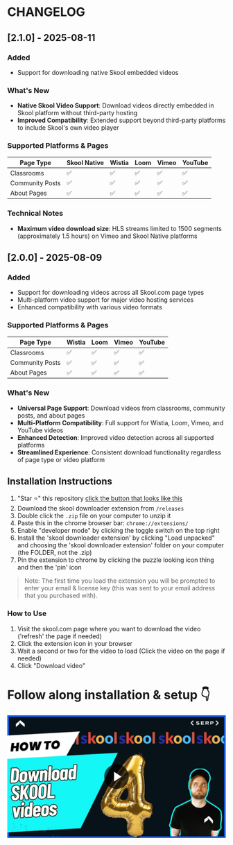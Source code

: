 # CHANGELOG

## [2.1.0] - 2025-08-11

### Added
- Support for downloading native Skool embedded videos

### What's New
- **Native Skool Video Support**: Download videos directly embedded in Skool platform without third-party hosting
- **Improved Compatibility**: Extended support beyond third-party platforms to include Skool's own video player

### Supported Platforms & Pages

| Page Type | Skool Native | Wistia | Loom | Vimeo | YouTube |
|-----------|--------------|--------|------|-------|---------|
| Classrooms | ✅ | ✅ | ✅ | ✅ | ✅ |
| Community Posts | ✅ | ✅ | ✅ | ✅ | ✅ |
| About Pages | ✅ | ✅ | ✅ | ✅ | ✅ |

### Technical Notes
- **Maximum video download size**: HLS streams limited to 1500 segments (approximately 1.5 hours) on Vimeo and Skool Native platforms

## [2.0.0] - 2025-08-09

### Added
- Support for downloading videos across all Skool.com page types
- Multi-platform video support for major video hosting services
- Enhanced compatibility with various video formats

### Supported Platforms & Pages

| Page Type | Wistia | Loom | Vimeo | YouTube |
|-----------|--------|------|-------|---------|
| Classrooms | ✅ | ✅ | ✅ | ✅ |
| Community Posts | ✅ | ✅ | ✅ | ✅ |
| About Pages | ✅ | ✅ | ✅ | ✅ |

### What's New
- **Universal Page Support**: Download videos from classrooms, community posts, and about pages
- **Multi-Platform Compatibility**: Full support for Wistia, Loom, Vimeo, and YouTube videos
- **Enhanced Detection**: Improved video detection across all supported platforms
- **Streamlined Experience**: Consistent download functionality regardless of page type or video platform

## Installation Instructions

1. "Star ⭐" this repository <a href="https://public-files.gumroad.com/fgqglcvq4v0u32yc0x0jvsllk4x6" target="_blank">click the button that looks like this</a>
2. Download the skool downloader extension from `/releases`
3. Double click the `.zip` file on your computer to unzip it
4. Paste this in the chrome browser bar: `chrome://extensions/`
5. Enable "developer mode" by clicking the toggle switch on the top right
6. Install the 'skool downloader extension' by clicking "Load unpacked" and choosing the 'skool downloader extension' folder on your computer (the FOLDER, not the .zip)
7.  Pin the extension to chrome by clicking the puzzle looking icon thing and then the 'pin' icon

> Note: The first time you load the extension you will be prompted to enter your email & license key (this was sent to your email address that you purchased with).

### How to Use

1. Visit the skool.com page where you want to download the video ('refresh' the page if needed)
2. Click the extension icon in your browser
3. Wait a second or two for the video to load (Click the video on the page if needed) 
4. Click "Download video"

# Follow along installation & setup 👇

<a href="https://www.youtube.com/watch?v=YBBSkdb1YAw" target="_blank">
<img src="https://raw.githubusercontent.com/devinschumacher/uploads/refs/heads/main/images/how-to-download-skoolcom-course-videos-loom-vimeo-wistia-youtube-community-posts.jpg" width="700px">
</a>